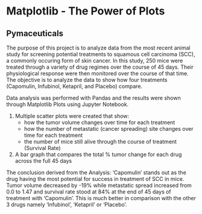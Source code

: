 # Matplotlib - The Power of Plots

## Pymaceuticals

The purpose of this project is to analyze data from the most recent animal study for screening potential treatments to squamous cell carcinoma (SCC), a commonly occuring form of 
skin cancer. In this study, 250 mice were treated through a variety of drug regimes over the course of 45 days. Their physiological response were then monitored over the course of
that time. The objective is to analyze the data to show how four treatments (Capomulin, Infubinol, Ketapril, and Placebo) compare. 

Data analysis was performed with Pandas and the results were shown through Matplotlib Plots using Jupyter Notebook. 
1. Multiple scatter plots were created that show:  
    * how the tumor volume changes over time for each treatment
    * how the number of metastatic (cancer spreading) site changes over time for each treatment
    * the number of mice still alive through the course of treatment (Survival Rate)
2. A bar graph that compares the total % tumor change for each drug across the full 45 days

The conclusion derived from the Analysis:
‘Capomulin’ stands out as the drug having the most potential for success in treatment of SCC in mice.  Tumor volume decreased by -19% while metastatic spread increased from 0.0 to 1.47 and survival rate stood at 84% at the end of 45 days of treatment with ‘Capomulin’. This is much better in comparison with the other 3 drugs namely ‘Infubinol’, ‘Ketapril’ or ‘Placebo’. 


